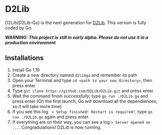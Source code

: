 # D2Lib
D2Lib(D2Lib-Go) is the next generation for [D2Lib](https://github.com/ArthurZhou/D2Lib). This version is fully coded by Go.

***WARNING: This project is still in early alpha. Please do not use it in a production environment***

## Installations
1. Install Go 1.19
2. Create a new directory named `d2libgo` and remember its path
3. Open your Terminal and type `cd <path to your new directory>`, then press enter
4. Type `git clone https://github.com/D2Lib/D2Lib.git` and press enter
5. Wait the command finish *successfully*, type `go run ./D2Lib.go` and press enter
(On the first launch, Go will download all the dependiences, so it will take more time)
6. If you see this log ` > Setup finished! Restart is required!`, type `go run ./D2Lib.go` again and press enter.
7. If everything are on their way, you can see a log `> Server opened on ...`. Congradulations! D2Lib is now running.

